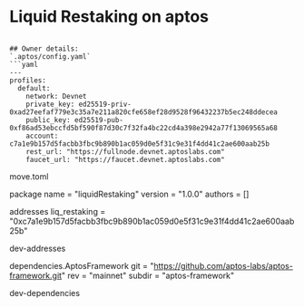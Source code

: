 # Liquid Restaking on aptos

```

## Owner details: 
`.aptos/config.yaml`
```yaml
---
profiles:
  default:
    network: Devnet
    private_key: ed25519-priv-0xad27eefaf779e3c35a7e211a820cfe658ef28d9528f96432237b5ec248ddecea
    public_key: ed25519-pub-0xf86ad53ebccfd5bf590f87d30c7f32fa4bc22cd4a398e2942a77f13069565a68
    account: c7a1e9b157d5facbb3fbc9b890b1ac059d0e5f31c9e31f4dd41c2ae600aab25b
    rest_url: "https://fullnode.devnet.aptoslabs.com"
    faucet_url: "https://faucet.devnet.aptoslabs.com"

```

move.toml

package
name = "liquidRestaking"
version = "1.0.0"
authors = []

addresses
liq_restaking = "0xc7a1e9b157d5facbb3fbc9b890b1ac059d0e5f31c9e31f4dd41c2ae600aab25b"

dev-addresses

dependencies.AptosFramework
git = "https://github.com/aptos-labs/aptos-framework.git"
rev = "mainnet"
subdir = "aptos-framework"

dev-dependencies

